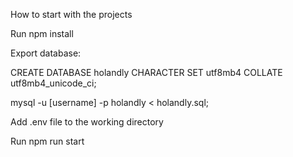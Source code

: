 How to start with the projects

Run npm install

Export database:

  CREATE DATABASE holandly CHARACTER SET utf8mb4 COLLATE utf8mb4_unicode_ci;

  mysql -u [username] -p holandly < holandly.sql;
  
Add .env file to the working directory

Run npm run start